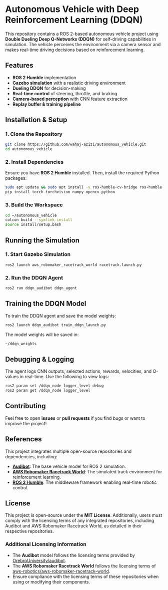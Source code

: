 # Autonomous Vehicle with Deep Reinforcement Learning (DDQN)

This repository contains a ROS 2-based autonomous vehicle project using **Double Dueling Deep Q-Networks (DDQN)** for self-driving capabilities in simulation. The vehicle perceives the environment via a camera sensor and makes real-time driving decisions based on reinforcement learning.

## Features
- **ROS 2 Humble** implementation
- **Gazebo simulation** with a realistic driving environment
- **Dueling DDQN** for decision-making
- **Real-time control** of steering, throttle, and braking
- **Camera-based perception** with CNN feature extraction
- **Replay buffer & training pipeline**

## Installation & Setup
### 1. Clone the Repository
```bash
git clone https://github.com/wahaj-azizi/autonomous_vehicle.git
cd autonomous_vehicle
```

### 2. Install Dependencies
Ensure you have **ROS 2 Humble** installed. Then, install the required Python packages:
```bash
sudo apt update && sudo apt install -y ros-humble-cv-bridge ros-humble-sensor-msgs ros-humble-nav-msgs
pip install torch torchvision numpy opencv-python
```

### 3. Build the Workspace
```bash
cd ~/autonomous_vehicle
colcon build --symlink-install
source install/setup.bash
```

## Running the Simulation
### 1. Start Gazebo Simulation
```bash
ros2 launch aws_robomaker_racetrack_world racetrack.launch.py
```

### 2. Run the DDQN Agent
```bash
ros2 run ddqn_audibot ddqn_agent
```

## Training the DDQN Model
To train the DDQN agent and save the model weights:
```bash
ros2 launch ddqn_audibot train_ddqn_launch.py
```
The model weights will be saved in:
```bash
~/ddqn_weights
```

## Debugging & Logging
The agent logs CNN outputs, selected actions, rewards, velocities, and Q-values in real-time. Use the following to view logs:
```bash
ros2 param set /ddqn_node logger_level debug
ros2 param get /ddqn_node logger_level
```

## Contributing
Feel free to open **issues** or **pull requests** if you find bugs or want to improve the project!

## References
This project integrates multiple open-source repositories and dependencies, including:
- **[Audibot](https://github.com/OrebroUniversity/audibot)**: The base vehicle model for ROS 2 simulation.
- **[AWS Robomaker Racetrack World](https://github.com/aws-robotics/aws-robomaker-racetrack-world)**: The simulated track environment for reinforcement learning.
- **[ROS 2 Humble](https://docs.ros.org/en/humble/index.html)**: The middleware framework enabling real-time robotic control.

## License
This project is open-source under the **MIT License**. Additionally, users must comply with the licensing terms of any integrated repositories, including Audibot and AWS Robomaker Racetrack World, as detailed in their respective repositories.

### Additional Licensing Information
- The **Audibot** model follows the licensing terms provided by [OrebroUniversity/audibot](https://github.com/OrebroUniversity/audibot).
- The **AWS Robomaker Racetrack World** follows the licensing terms of [aws-robotics/aws-robomaker-racetrack-world](https://github.com/aws-robotics/aws-robomaker-racetrack-world).
- Ensure compliance with the licensing terms of these repositories when using or modifying their components.

